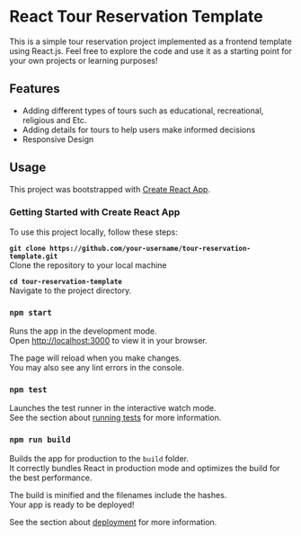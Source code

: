 # React Tour Reservation Template
This is a simple tour reservation project implemented as a frontend template using React.js. Feel free to explore the code and use it as a starting point for your own projects or learning purposes!

## Features
- Adding different types of tours such as educational, recreational, religious and Etc.
- Adding details for tours to help users make informed decisions
- Responsive Design



## Usage 

This project was bootstrapped with [Create React App](https://github.com/facebook/create-react-app).


### Getting Started with Create React App
To use this project locally, follow these steps:


**`git clone https://github.com/your-username/tour-reservation-template.git`**\
Clone the repository to your local machine

**`cd tour-reservation-template`**\
Navigate to the project directory.

### `npm start`
Runs the app in the development mode.\
Open [http://localhost:3000](http://localhost:3000) to view it in your browser.

The page will reload when you make changes.\
You may also see any lint errors in the console.

### `npm test`

Launches the test runner in the interactive watch mode.\
See the section about [running tests](https://facebook.github.io/create-react-app/docs/running-tests) for more information.

### `npm run build`

Builds the app for production to the `build` folder.\
It correctly bundles React in production mode and optimizes the build for the best performance.

The build is minified and the filenames include the hashes.\
Your app is ready to be deployed!

See the section about [deployment](https://facebook.github.io/create-react-app/docs/deployment) for more information.